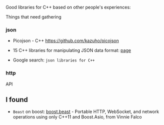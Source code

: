 Good libraries for C++ based on other people's experiences:

Things that need gathering

### json
* Picojson - C++ https://github.com/kazuho/picojson
* 15 C++ libraries for manipulating JSON data format: [page](https://bestofgithub.com/blog/c-libraries-for-manipulating-json-data-format_73)

* Google search: `json libraries for C++`

### http
API

## I found

* `Beast` on boost: [boost.beast](https://www.boost.org/doc/libs/master/libs/beast/doc/html/index.html) - Portable HTTP, WebSocket, and network operations using only C++11 and Boost.Asio, from Vinnie Falco

